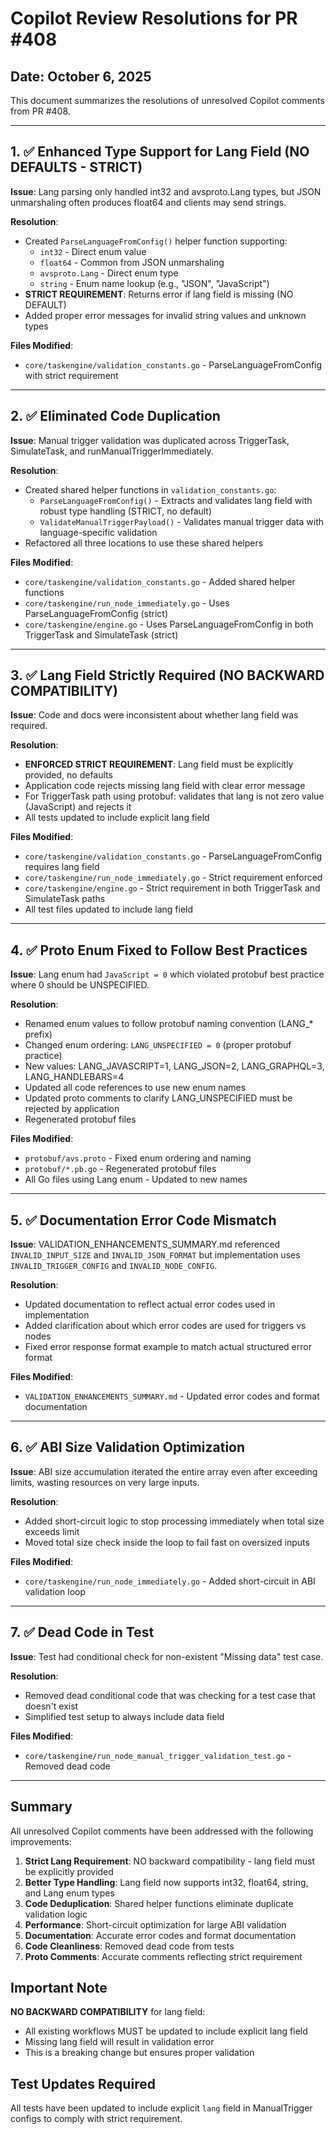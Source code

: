 # Copilot Review Resolutions for PR #408

## Date: October 6, 2025

This document summarizes the resolutions of unresolved Copilot comments from PR #408.

---

## 1. ✅ Enhanced Type Support for Lang Field (NO DEFAULTS - STRICT)

**Issue**: Lang parsing only handled int32 and avsproto.Lang types, but JSON unmarshaling often produces float64 and clients may send strings.

**Resolution**: 
- Created `ParseLanguageFromConfig()` helper function supporting:
  - `int32` - Direct enum value
  - `float64` - Common from JSON unmarshaling
  - `avsproto.Lang` - Direct enum type
  - `string` - Enum name lookup (e.g., "JSON", "JavaScript")
- **STRICT REQUIREMENT**: Returns error if lang field is missing (NO DEFAULT)
- Added proper error messages for invalid string values and unknown types

**Files Modified**:
- `core/taskengine/validation_constants.go` - ParseLanguageFromConfig with strict requirement

---

## 2. ✅ Eliminated Code Duplication

**Issue**: Manual trigger validation was duplicated across TriggerTask, SimulateTask, and runManualTriggerImmediately.

**Resolution**: 
- Created shared helper functions in `validation_constants.go`:
  - `ParseLanguageFromConfig()` - Extracts and validates lang field with robust type handling (STRICT, no default)
  - `ValidateManualTriggerPayload()` - Validates manual trigger data with language-specific validation
- Refactored all three locations to use these shared helpers

**Files Modified**:
- `core/taskengine/validation_constants.go` - Added shared helper functions
- `core/taskengine/run_node_immediately.go` - Uses ParseLanguageFromConfig (strict)
- `core/taskengine/engine.go` - Uses ParseLanguageFromConfig in both TriggerTask and SimulateTask (strict)

---

## 3. ✅ Lang Field Strictly Required (NO BACKWARD COMPATIBILITY)

**Issue**: Code and docs were inconsistent about whether lang field was required.

**Resolution**: 
- **ENFORCED STRICT REQUIREMENT**: Lang field must be explicitly provided, no defaults
- Application code rejects missing lang field with clear error message
- For TriggerTask path using protobuf: validates that lang is not zero value (JavaScript) and rejects it
- All tests updated to include explicit lang field

**Files Modified**:
- `core/taskengine/validation_constants.go` - ParseLanguageFromConfig requires lang field
- `core/taskengine/run_node_immediately.go` - Strict requirement enforced
- `core/taskengine/engine.go` - Strict requirement in both TriggerTask and SimulateTask paths
- All test files updated to include lang field

---

## 4. ✅ Proto Enum Fixed to Follow Best Practices

**Issue**: Lang enum had `JavaScript = 0` which violated protobuf best practice where 0 should be UNSPECIFIED.

**Resolution**: 
- Renamed enum values to follow protobuf naming convention (LANG_* prefix)
- Changed enum ordering: `LANG_UNSPECIFIED = 0` (proper protobuf practice)
- New values: LANG_JAVASCRIPT=1, LANG_JSON=2, LANG_GRAPHQL=3, LANG_HANDLEBARS=4
- Updated all code references to use new enum names
- Updated proto comments to clarify LANG_UNSPECIFIED must be rejected by application
- Regenerated protobuf files

**Files Modified**:
- `protobuf/avs.proto` - Fixed enum ordering and naming
- `protobuf/*.pb.go` - Regenerated protobuf files
- All Go files using Lang enum - Updated to new names

---

## 5. ✅ Documentation Error Code Mismatch

**Issue**: VALIDATION_ENHANCEMENTS_SUMMARY.md referenced `INVALID_INPUT_SIZE` and `INVALID_JSON_FORMAT` but implementation uses `INVALID_TRIGGER_CONFIG` and `INVALID_NODE_CONFIG`.

**Resolution**: 
- Updated documentation to reflect actual error codes used in implementation
- Added clarification about which error codes are used for triggers vs nodes
- Fixed error response format example to match actual structured error format

**Files Modified**:
- `VALIDATION_ENHANCEMENTS_SUMMARY.md` - Updated error codes and format documentation

---

## 6. ✅ ABI Size Validation Optimization

**Issue**: ABI size accumulation iterated the entire array even after exceeding limits, wasting resources on very large inputs.

**Resolution**: 
- Added short-circuit logic to stop processing immediately when total size exceeds limit
- Moved total size check inside the loop to fail fast on oversized inputs

**Files Modified**:
- `core/taskengine/run_node_immediately.go` - Added short-circuit in ABI validation loop

---

## 7. ✅ Dead Code in Test

**Issue**: Test had conditional check for non-existent "Missing data" test case.

**Resolution**: 
- Removed dead conditional code that was checking for a test case that doesn't exist
- Simplified test setup to always include data field

**Files Modified**:
- `core/taskengine/run_node_manual_trigger_validation_test.go` - Removed dead code

---

## Summary

All unresolved Copilot comments have been addressed with the following improvements:

1. **Strict Lang Requirement**: NO backward compatibility - lang field must be explicitly provided
2. **Better Type Handling**: Lang field now supports int32, float64, string, and Lang enum types
3. **Code Deduplication**: Shared helper functions eliminate duplicate validation logic
4. **Performance**: Short-circuit optimization for large ABI validation
5. **Documentation**: Accurate error codes and format documentation
6. **Code Cleanliness**: Removed dead code from tests
7. **Proto Comments**: Accurate comments reflecting strict requirement

## Important Note

**NO BACKWARD COMPATIBILITY** for lang field:
- All existing workflows MUST be updated to include explicit lang field
- Missing lang field will result in validation error
- This is a breaking change but ensures proper validation

## Test Updates Required

All tests have been updated to include explicit `lang` field in ManualTrigger configs to comply with strict requirement.
